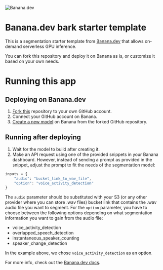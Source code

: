 ![](https://www.banana.dev/lib_zOkYpJoyYVcAamDf/x2p804nk9qvjb1vg.svg?w=340 "Banana.dev")

# Banana.dev bark starter template

This is a segmentation starter template from [Banana.dev](https://www.banana.dev) that allows on-demand serverless GPU inference.

You can fork this repository and deploy it on Banana as is, or customize it based on your own needs.


# Running this app

## Deploying on Banana.dev

1. [Fork this](https://github.com/bananaml/demo-segmentation/fork) repository to your own GitHub account.
2. Connect your GitHub account on Banana.
3. [Create a new model](https://app.banana.dev/deploy) on Banana from the forked GitHub repository.

## Running after deploying

1. Wait for the model to build after creating it.
2. Make an API request using one of the provided snippets in your Banana dashboard. However, instead of sending a prompt as provided in the snippet, adjust the prompt to fit the needs of the segmentation model:

```python
inputs = {
    "audio": "bucket_link_to_wav_file",
    "option": "voice_activity_detection"
}
```

The `audio` parameter should be substituted with your S3 (or any other provider where you can store .wav files) bucket link that contains the .wav audio file you want to segment. For the `option` parameter, you have to choose between the following options depending on what segmentation information you want to gain from the audio file:

* voice_activity_detection
* overlapped_speech_detection
* instantaneous_speaker_counting
* speaker_change_detection

In the example above, we chose `voice_activity_detection` as an option.

For more info, check out the [Banana.dev docs](https://docs.banana.dev/banana-docs/).